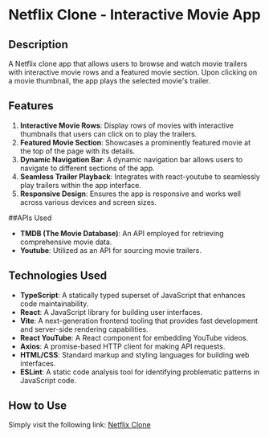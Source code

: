 # Netflix Clone - Interactive Movie App

## Description

A Netflix clone app that allows users to browse and watch movie trailers with interactive movie rows and a featured movie section. Upon clicking on a movie thumbnail, the app plays the selected movie's trailer. 

## Features

1. **Interactive Movie Rows**: Display rows of movies with interactive thumbnails that users can click on to play the trailers.
2. **Featured Movie Section**: Showcases a prominently featured movie at the top of the page with its details.
3. **Dynamic Navigation Bar**: A dynamic navigation bar allows users to navigate to different sections of the app.
4. **Seamless Trailer Playback**: Integrates with react-youtube to seamlessly play trailers within the app interface.
5. **Responsive Design**: Ensures the app is responsive and works well across various devices and screen sizes.

##APIs Used

- **TMDB (The Movie Database)**: An API employed for retrieving comprehensive movie data.
- **Youtube**: Utilized as an API for sourcing movie trailers.

## Technologies Used

- **TypeScript**: A statically typed superset of JavaScript that enhances code maintainability.
- **React**: A JavaScript library for building user interfaces.
- **Vite**: A next-generation frontend tooling that provides fast development and server-side rendering capabilities.
- **React YouTube**: A React component for embedding YouTube videos.
- **Axios**: A promise-based HTTP client for making API requests.
- **HTML/CSS**: Standard markup and styling languages for building web interfaces.
- **ESLint**: A static code analysis tool for identifying problematic patterns in JavaScript code.

## How to Use

Simply visit the following link: [Netflix Clone](https://domenmerhar.github.io/netflix-clone/)
